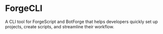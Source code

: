 # ForgeCLI
A CLI tool for ForgeScript and BotForge that helps developers quickly set up projects, create scripts, and streamline their workflow.
